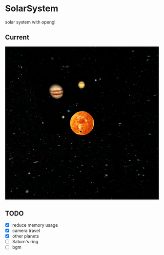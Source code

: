 # SolarSystem
solar system with opengl

## Current
<img src='img/result.PNG' width=800>

## TODO
- [x] reduce memory usage
- [x] camera travel
- [x] other planets
- [ ] Saturn's ring
- [ ] bgm